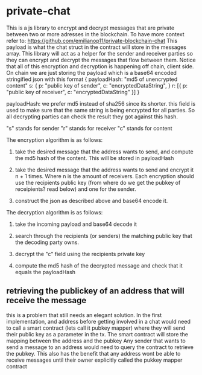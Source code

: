 # private-chat

This is a js library to encrypt and decrypt messages that are private between two or more adresses in the blockchain. To have more context refer to: https://github.com/emilianop11/private-blockchain-chat This payload is what the chat struct in the contract will store in the messages array.
This library will act as a helper for the sender and receiver parties so they can encrypt and decrypt the messages that flow between them.
Notice that all of this encryption and decryption is happening off chain, client side. On chain we are just storing the payload which is a base64 encoded stringified json with this format
{
    payloadHash: "md5 of unencrypted content"
    s: {
        p: "public key of sender",
        c: "encryptedDataString",
    }
    r: [{
        p: "public key of receiver",
        c: "encryptedDataString"
    }]
}

payloadHash: we prefer md5 instead of sha256 since its shorter. this field is
used to make sure that the same string is being encrypted for all parties. So all decrypting parties can check the result they got against this hash.

"s" stands for sender
"r" stands for receiver
"c" stands for content

The encryption algorithm is as follows:

1) take the desired message that the address wants to send, and compute the md5 hash of the content. This will be stored in payloadHash

2) take the desired message that the address wants to send and encrypt it n + 1 times. Where n is the amount of receivers. Each encryption should use the recipients public key (from where do we get the pubkey of receipients? read below) and one for the sender.

3) construct the json as described above and base64 encode it.


The decryption algorithm is as follows:

1) take the incoming payload and base64 decode it

2) search through the recipients (or senders) the matching public key that the decoding party owns.

3) decrypt the "c" field using the recipients private key

4) compute the md5 hash of the decrypted message and check that it equals the payloadHash


## retrieving the publickey of an address that will receive the message

this is a problem that still needs an elegant solution.
In the first implementation, and address before getting involved in a chat would need to call a smart contract (lets call it pubkey mapper) where they will send their public key as a parameter in the tx. The smart contract will store the mapping between the address and the pubkey
Any sender that wants to send a message to an address would need to query the contract to retrieve the pubkey.
This also has the benefit that any address wont be able to receive messages until their owner explicitly called the pukkey mapper contract